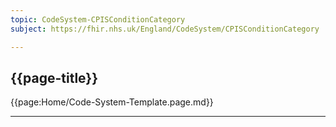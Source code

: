```yaml
---
topic: CodeSystem-CPISConditionCategory
subject: https://fhir.nhs.uk/England/CodeSystem/CPISConditionCategory

---
```

## {{page-title}}

{{page:Home/Code-System-Template.page.md}}

---

